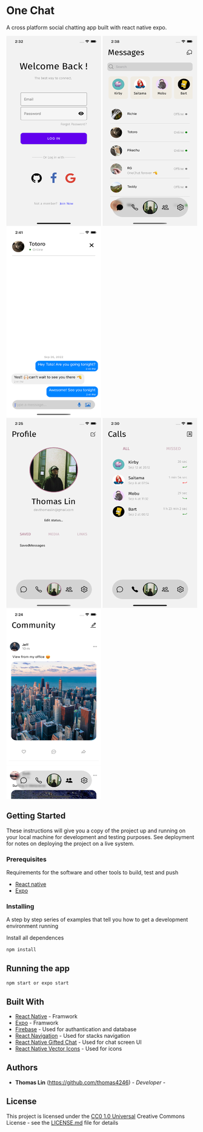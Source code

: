 # One Chat

A cross platform social chatting app built with react native expo. 

<div>
 <img src="app/assets/README-images/loginScreen.png" alt="Logo" width="250" height="500">
 <img src="app/assets/README-images/mainMessageScreen.png" alt="Logo" width="250" height="500">
 <img src="app/assets/README-images/chatScreen.png" alt="Logo" width="250" height="500">
</div>

 <div>
 <img src="app/assets/README-images/profileScreen.png" alt="Logo" width="250" height="500">
 <img src="app/assets/README-images/callScreen.png" alt="Logo" width="250" height="500">
 <img src="app/assets/README-images/communityScreen.png" alt="Logo" width="250" height="500">
</div>

## Getting Started

These instructions will give you a copy of the project up and running on
your local machine for development and testing purposes. See deployment
for notes on deploying the project on a live system.

### Prerequisites

Requirements for the software and other tools to build, test and push 
- [React native](https://www.example.com)
- [Expo](https://www.example.com)

### Installing

A step by step series of examples that tell you how to get a development
environment running

Install all dependences

    npm install
    

## Running the app

    npm start or expo start 


## Built With

  - [React Native](https://reactnative.dev/) - Framwork
  - [Expo](https://docs.expo.dev/) - Framwork
  - [Firebase](https://firebase.google.com/) - Used for authantication and database
  - [React Navigation](https://reactnavigation.org/) - Used for stacks navigation
  - [React Native Gifted Chat](https://github.com/FaridSafi/react-native-gifted-chat) - Used for chat screen UI 
  - [React Native Vector Icons](https://github.com/oblador/react-native-vector-icons) - Used for icons

 
## Authors

  - **Thomas Lin**  (https://github.com/thomas4246) - *Developer* -


## License

This project is licensed under the [CC0 1.0 Universal](LICENSE.md)
Creative Commons License - see the [LICENSE.md](LICENSE.md) file for
details

